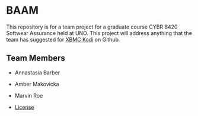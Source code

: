 # BAAM

This repository is for a team project for a graduate course CYBR 8420 Softwear Assurance held at UNO. This project will address anything that the team has suggested for [XBMC Kodi](https://github.com/xbmc/xbmc) on Github.

## Team Members

- Annastasia Barber
- Amber Makovicka
- Marvin Roe

- [License](https://github.com/mroejr/BAAM/blob/master/LICENSE)
